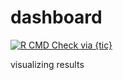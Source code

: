 # dashboard
<!-- badges: start -->

[![R CMD Check via {tic}](https://github.com/trendecon/dashboard/workflows/R%20CMD%20Check%20via%20{tic}/badge.svg?branch=master)](https://github.com/trendecon/dashboard/actions)
<!-- badges: end -->

visualizing results
